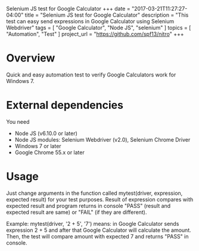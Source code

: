 Selenium JS test for Google Calculator
+++
date        = "2017-03-21T11:27:27-04:00"
title       = "Selenium JS test for Google Calculator"
description = "This test can easy send expressions in Google Calculator using Selenium Webdriver"
tags        = [ "Google Calculator", "Node JS", "selenium" ]
topics      = [ "Automation", "Test" ]
project_url = "https://github.com/spf13/nitro"
+++

# Overview

Quick and easy automation test to verify Google Calculators work for Windows 7.

# External dependencies

You need
* Node JS (v6.10.0 or later)
* Node JS modules: Selenium Webdriver (v2.0), Selenium Chrome Driver
* Windows 7 or later
* Google Chrome 55.x or later

# Usage

Just change arguments in the function called mytest(driver, expression, expected result) for your test purposes.
Result of expression compares with expected result and program returns in console "PASS" (result and expected result are same) or "FAIL" (if they are different). 

Example: mytest(driver, '2 + 5', '7') means: in Google Calculator sends expression 2 + 5 and after that Google Calculator will calculate the amount. 
Then, the test will compare amount with expected 7 and returns "PASS" in console.


